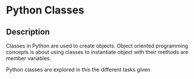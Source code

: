 # Python Classes

## Description 
Classes in Python are used to create objects. Object oriented programming concepts is about using classes to instantiate object
with their methods are member variables.

Python classes are explored in this the different tasks given 

